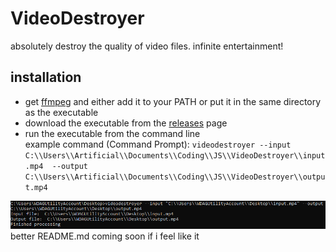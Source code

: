 # VideoDestroyer
absolutely destroy the quality of video files. infinite entertainment!

## installation 
- get [ffmpeg](https://github.com/BtbN/FFmpeg-Builds/releases/download/latest/ffmpeg-master-latest-win64-gpl.zip) and either add it to your PATH or put it in the same directory as the executable
- download the executable from the [releases](https://github.com/artificialbutter/VideoDestroyer/releases/) page
- run the executable from the command line <br>
example command (Command Prompt): `videodestroyer --input C:\\Users\\Artificial\\Documents\\Coding\\JS\\VideoDestroyer\\input.mp4  --output C:\\Users\\Artificial\\Documents\\Coding\\JS\\VideoDestroyer\\output.mp4`

![example](example.png)
better README.md coming soon if i feel like it